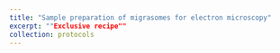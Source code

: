 ```yaml
---
title: "Sample preparation of migrasomes for electron microscopy"
excerpt: ""Exclusive recipe""
collection: protocols
---
```


<br>